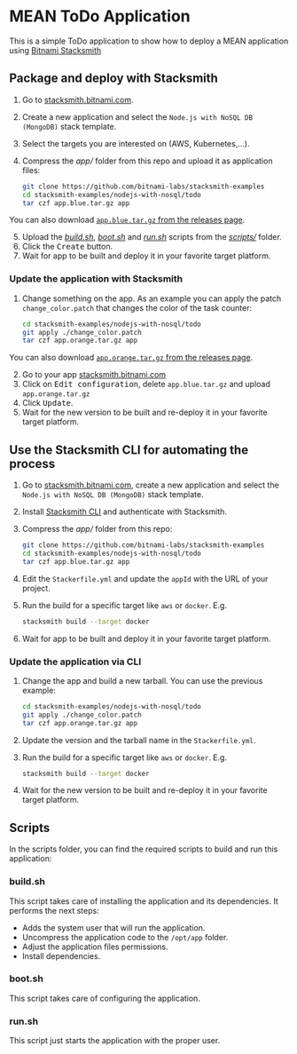 # MEAN ToDo Application

This is a simple ToDo application to show how to deploy a MEAN application using [Bitnami Stacksmith](https://stacksmith.bitnami.com)

## Package and deploy with Stacksmith

1. Go to [stacksmith.bitnami.com](https://stacksmith.bitnami.com).
2. Create a new application and select the `Node.js with NoSQL DB (MongoDB)` stack template.
3. Select the targets you are interested on (AWS, Kubernetes,...).
4. Compress the _app/_ folder from this repo and upload it as application files:

   ```bash
   git clone https://github.com/bitnami-labs/stacksmith-examples
   cd stacksmith-examples/nodejs-with-nosql/todo
   tar czf app.blue.tar.gz app
   ```
   
You can also download [`app.blue.tar.gz` from the releases page](https://github.com/bitnami-labs/stacksmith-examples/releases/download/v1/app.blue.tar.gz).

5. Upload the [_build.sh_](scripts/build.sh), [_boot.sh_](scripts/boot.sh) and [_run.sh_](scripts/run.sh) scripts from the [_scripts/_](scripts/) folder.
6. Click the <kbd>Create</kbd> button.
7. Wait for app to be built and deploy it in your favorite target platform.

### Update the application with Stacksmith

1. Change something on the app. As an example you can apply the patch `change_color.patch` that changes the color of the task counter:

   ```bash
   cd stacksmith-examples/nodejs-with-nosql/todo
   git apply ./change_color.patch
   tar czf app.orange.tar.gz app
   ```
   
You can also download [`app.orange.tar.gz` from the releases page](https://github.com/bitnami-labs/stacksmith-examples/releases/download/v1/app.orange.tar.gz).
   
2. Go to your app [stacksmith.bitnami.com](https://stacksmith.bitnami.com)
3. Click on <kbd>Edit configuration</kbd>, delete `app.blue.tar.gz` and upload `app.orange.tar.gz`
4. Click <kbd>Update</kbd>.
5. Wait for the new version to be built and re-deploy it in your favorite target platform.

## Use the Stacksmith CLI for automating the process

1. Go to [stacksmith.bitnami.com](https://stacksmith.bitnami.com), create a new application and select the `Node.js with NoSQL DB (MongoDB)` stack template.
2. Install [Stacksmith CLI](https://github.com/bitnami/stacksmith-cli) and authenticate with Stacksmith.
3. Compress the _app/_ folder from this repo:

   ```bash
   git clone https://github.com/bitnami-labs/stacksmith-examples
   cd stacksmith-examples/nodejs-with-nosql/todo
   tar czf app.blue.tar.gz app
   ```
4. Edit the `Stackerfile.yml` and update the `appId` with the URL of your project.
5. Run the build for a specific target like `aws` or `docker`. E.g.

   ```bash
   stacksmith build --target docker
   ```
6. Wait for app to be built and deploy it in your favorite target platform.

### Update the application via CLI

1. Change the app and build a new tarball. You can use the previous example:

   ```bash
   cd stacksmith-examples/nodejs-with-nosql/todo
   git apply ./change_color.patch
   tar czf app.orange.tar.gz app
   ```

2. Update the version and the tarball name in the `Stackerfile.yml`.
3. Run the build for a specific target like `aws` or `docker`. E.g.

   ```bash
   stacksmith build --target docker
   ```

4. Wait for the new version to be built and re-deploy it in your favorite target platform.

## Scripts

In the scripts folder, you can find the required scripts to build and run this application:

### build.sh

This script takes care of installing the application and its dependencies. It performs the next steps:

* Adds the system user that will run the application.
* Uncompress the application code to the `/opt/app` folder.
* Adjust the application files permissions.
* Install dependencies.

### boot.sh

This script takes care of configuring the application.

### run.sh

This script just starts the application with the proper user.
